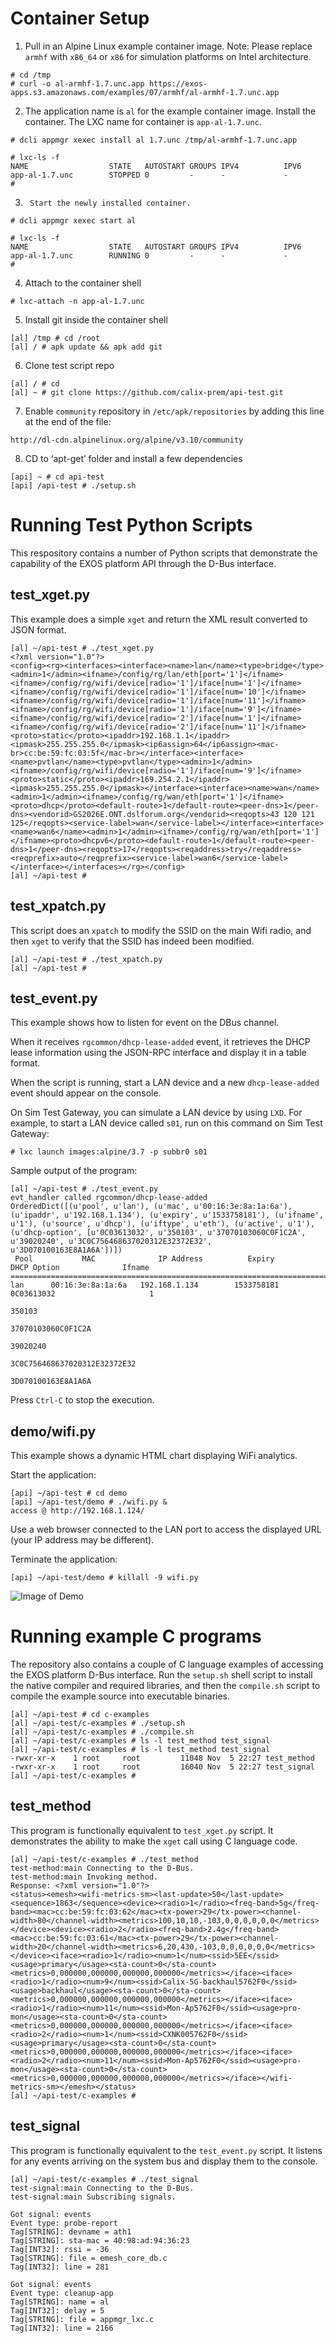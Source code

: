 Container Setup
===============

1.	Pull in an Alpine Linux example container image. Note: Please replace `armhf` with `x86_64` or `x86` for simulation platforms on Intel architecture.
```
# cd /tmp
# curl -o al-armhf-1.7.unc.app https://exos-apps.s3.amazonaws.com/examples/07/armhf/al-armhf-1.7.unc.app
```

2.	The application name is `al` for the example container image. Install the container. The LXC name for
container is `app-al-1.7.unc`.
```
# dcli appmgr xexec install al 1.7.unc /tmp/al-armhf-1.7.unc.app

# lxc-ls -f
NAME                  STATE   AUTOSTART GROUPS IPV4          IPV6
app-al-1.7.unc        STOPPED 0         -      -             -
#
```

3.      Start the newly installed container.
```
# dcli appmgr xexec start al

# lxc-ls -f
NAME                  STATE   AUTOSTART GROUPS IPV4          IPV6
app-al-1.7.unc        RUNNING 0         -      -             -
#
```

4.	Attach to the container shell
```
# lxc-attach -n app-al-1.7.unc
```

5.	Install git inside the container shell
```
[al] /tmp # cd /root 
[al] / # apk update && apk add git
```

6.	Clone test script repo
```
[al] / # cd
[al] ~ # git clone https://github.com/calix-prem/api-test.git
```

7.	Enable `community` repository in `/etc/apk/repositories` by
        adding this line at the end of the file:
```
http://dl-cdn.alpinelinux.org/alpine/v3.10/community
```

8.	CD to ‘apt-get’ folder and install a few dependencies
```
[api] ~ # cd api-test
[api] /api-test # ./setup.sh
```

Running Test Python Scripts
===========================

This respository contains a number of Python scripts that demonstrate the capability of the EXOS platform
API through the D-Bus interface.

test_xget.py
------------

This example does a simple `xget` and return the XML result converted to JSON format.

```
[al] ~/api-test # ./test_xget.py
<?xml version="1.0"?>
<config><rg><interfaces><interface><name>lan</name><type>bridge</type><admin>1</admin><ifname>/config/rg/lan/eth[port='1']</ifname><ifname>/config/rg/wifi/device[radio='1']/iface[num='1']</ifname><ifname>/config/rg/wifi/device[radio='1']/iface[num='10']</ifname><ifname>/config/rg/wifi/device[radio='1']/iface[num='11']</ifname><ifname>/config/rg/wifi/device[radio='1']/iface[num='9']</ifname><ifname>/config/rg/wifi/device[radio='2']/iface[num='1']</ifname><ifname>/config/rg/wifi/device[radio='2']/iface[num='11']</ifname><proto>static</proto><ipaddr>192.168.1.1</ipaddr><ipmask>255.255.255.0</ipmask><ip6assign>64</ip6assign><mac-br>cc:be:59:fc:03:5f</mac-br></interface><interface><name>pvtlan</name><type>pvtlan</type><admin>1</admin><ifname>/config/rg/wifi/device[radio='1']/iface[num='9']</ifname><proto>static</proto><ipaddr>169.254.2.1</ipaddr><ipmask>255.255.255.0</ipmask></interface><interface><name>wan</name><admin>1</admin><ifname>/config/rg/wan/eth[port='1']</ifname><proto>dhcp</proto><default-route>1</default-route><peer-dns>1</peer-dns><vendorid>GS2026E.ONT.dslforum.org</vendorid><reqopts>43 120 121 125</reqopts><service-label>wan</service-label></interface><interface><name>wan6</name><admin>1</admin><ifname>/config/rg/wan/eth[port='1']</ifname><proto>dhcpv6</proto><default-route>1</default-route><peer-dns>1</peer-dns><reqopts>17</reqopts><reqaddress>try</reqaddress><reqprefix>auto</reqprefix><service-label>wan6</service-label></interface></interfaces></rg></config>
[al] ~/api-test #
```

test_xpatch.py
--------------

This script does an `xpatch` to modify the SSID on the main Wifi radio, and then
`xget` to verify that the SSID has indeed been modified.

```
[al] ~/api-test # ./test_xpatch.py
[al] ~/api-test # 
```


test_event.py
-------------

This example shows how to listen for event on the DBus channel.

When it receives `rgcommon/dhcp-lease-added` event, it retrieves the DHCP lease information using the JSON-RPC
interface and display it in a table format.

When the script is running, start a LAN device and a new `dhcp-lease-added` event should appear on the console.

On Sim Test Gateway, you can simulate a LAN device by using `LXD`. For example, to start a LAN device called `s01`, run on this command on Sim Test Gateway:
```
# lxc launch images:alpine/3.7 -p subbr0 s01
```

Sample output of the program:
```
[al] ~/api-test # ./test_event.py 
evt_handler called rgcommon/dhcp-lease-added
OrderedDict([(u'pool', u'lan'), (u'mac', u'00:16:3e:8a:1a:6a'), (u'ipaddr', u'192.168.1.134'), (u'expiry', u'1533758181'), (u'ifname', u'1'), (u'source', u'dhcp'), (u'iftype', u'eth'), (u'active', u'1'), (u'dhcp-option', [u'0C03613032', u'350103', u'37070103060C0F1C2A', u'39020240', u'3C0C756468637020312E32372E32', u'3D070100163E8A1A6A'])])
 Pool           MAC              IP Address          Expiry              DHCP Option              Ifname  
==========================================================================================================
lan      00:16:3e:8a:1a:6a   192.168.1.134        1533758181     0C03613032                     1         
                                                                 350103                                   
                                                                 37070103060C0F1C2A                       
                                                                 39020240                                 
                                                                 3C0C756468637020312E32372E32             
                                                                 3D070100163E8A1A6A                       
```

Press `Ctrl-C` to stop the execution.

demo/wifi.py
------------

This example shows a dynamic HTML chart displaying WiFi analytics.

Start the application:
```
[api] ~/api-test # cd demo
[api] ~/api-test/demo # ./wifi.py &
access @ http://192.168.1.124/
```

Use a web browser connected to the LAN port to access the displayed URL (your IP address may be different).

Terminate the application:
```
[api] ~/api-test/demo # killall -9 wifi.py
```

![Image of Demo](https://raw.githubusercontent.com/calix-prem/api-test/master/wifi_analytics.png)

Running example C programs
==========================

The repository also contains a couple of C language examples of accessing the EXOS platform D-Bus interface.
Run the `setup.sh` shell script to install the native compiler and required libraries, and then the `compile.sh`
script to compile the example source into executable binaries.
```
[al] ~/api-test # cd c-examples
[al] ~/api-test/c-examples # ./setup.sh
[al] ~/api-test/c-examples # ./compile.sh
[al] ~/api-test/c-examples # ls -l test_method test_signal
[al] ~/api-test/c-examples # ls -l test_method test_signal
-rwxr-xr-x    1 root     root         11048 Nov  5 22:27 test_method
-rwxr-xr-x    1 root     root         16040 Nov  5 22:27 test_signal
[al] ~/api-test/c-examples #
```

test_method
-----------

This program is functionally equivalent to `test_xget.py` script. It demonstrates the ability to make the `xget`
call using C language code.

```
[al] ~/api-test/c-examples # ./test_method
test-method:main Connecting to the D-Bus.
test-method:main Invoking method.
Response: <?xml version="1.0"?>
<status><emesh><wifi-metrics-sm><last-update>50</last-update><sequence>1863</sequence><device><radio>1</radio><freq-band>5g</freq-band><mac>cc:be:59:fc:03:62</mac><tx-power>29</tx-power><channel-width>80</channel-width><metrics>100,10,10,-103,0,0,0,0,0,0</metrics></device><device><radio>2</radio><freq-band>2.4g</freq-band><mac>cc:be:59:fc:03:61</mac><tx-power>29</tx-power><channel-width>20</channel-width><metrics>6,20,430,-103,0,0,0,0,0,0</metrics></device><iface><radio>1</radio><num>1</num><ssid>5EE</ssid><usage>primary</usage><sta-count>0</sta-count><metrics>0,000000,000000,000000,000000</metrics></iface><iface><radio>1</radio><num>9</num><ssid>Calix-5G-backhaul5762F0</ssid><usage>backhaul</usage><sta-count>0</sta-count><metrics>0,000000,000000,000000,000000</metrics></iface><iface><radio>1</radio><num>11</num><ssid>Mon-Ap5762F0</ssid><usage>pro-mon</usage><sta-count>0</sta-count><metrics>0,000000,000000,000000,000000</metrics></iface><iface><radio>2</radio><num>1</num><ssid>CXNK005762F0</ssid><usage>primary</usage><sta-count>0</sta-count><metrics>0,000000,000000,000000,000000</metrics></iface><iface><radio>2</radio><num>11</num><ssid>Mon-Ap5762F0</ssid><usage>pro-mon</usage><sta-count>0</sta-count><metrics>0,000000,000000,000000,000000</metrics></iface></wifi-metrics-sm></emesh></status>
[al] ~/api-test/c-examples #
```

test_signal
-----------

This program is functionally equivalent to the `test_event.py` script. It listens for any events arriving on the
system bus and display them to the console.

```
[al] ~/api-test/c-examples # ./test_signal
test-signal:main Connecting to the D-Bus.
test-signal:main Subscribing signals.

Got signal: events
Event type: probe-report
Tag[STRING]: devname = ath1
Tag[STRING]: sta-mac = 40:98:ad:94:36:23
Tag[INT32]: rssi = -36
Tag[STRING]: file = emesh_core_db.c
Tag[INT32]: line = 281

Got signal: events
Event type: cleanup-app
Tag[STRING]: name = al
Tag[INT32]: delay = 5
Tag[STRING]: file = appmgr_lxc.c
Tag[INT32]: line = 2166
```
